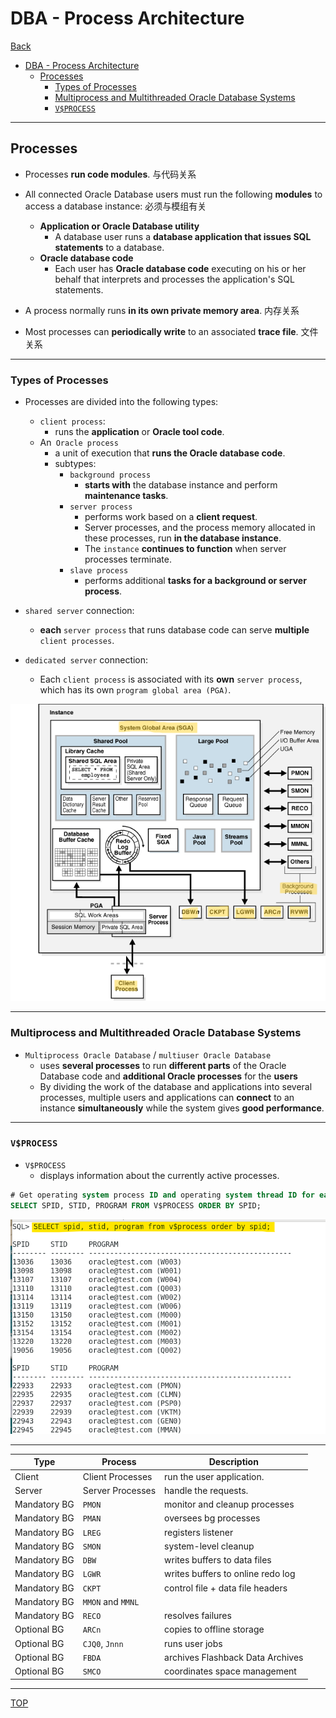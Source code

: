 # DBA - Process Architecture

[Back](../../index.md)

- [DBA - Process Architecture](#dba---process-architecture)
  - [Processes](#processes)
    - [Types of Processes](#types-of-processes)
    - [Multiprocess and Multithreaded Oracle Database Systems](#multiprocess-and-multithreaded-oracle-database-systems)
    - [`V$PROCESS`](#vprocess)

---

## Processes

- Processes **run code modules**. 与代码关系
- All connected Oracle Database users must run the following **modules** to access a database instance: 必须与模组有关

  - **Application or Oracle Database utility**
    - A database user runs a **database application that issues SQL statements** to a database.
  - **Oracle database code**
    - Each user has **Oracle database code** executing on his or her behalf that interprets and processes the application's SQL statements.

- A process normally runs **in its own private memory area**. 内存关系
- Most processes can **periodically write** to an associated **trace file**. 文件关系

---

### Types of Processes

- Processes are divided into the following types:

  - `client process`:
    - runs the **application** or **Oracle tool code**.
  - An` Oracle process`
    - a unit of execution that **runs the Oracle database code**.
    - subtypes:
      - `background process`
        - **starts with** the database instance and perform **maintenance tasks**.
      - `server process`
        - performs work based on a **client request**.
        - Server processes, and the process memory allocated in these processes, run **in the database instance**.
        - The `instance` **continues to function** when server processes terminate.
      - `slave process`
        - performs additional **tasks for a background or server process**.

- `shared server` connection:
  - **each** `server process` that runs database code can serve **multiple** `client processes`.
- `dedicated server` connection:
  - Each `client process` is associated with its **own** `server process`, which has its own `program global area (PGA)`.

![process_dedicated_server_process_diagram](./pic/process_dedicated_server_process_diagram.png)

---

### Multiprocess and Multithreaded Oracle Database Systems

- `Multiprocess Oracle Database` / `multiuser Oracle Database`
  - uses **several processes** to run **different parts** of the Oracle Database code and **additional Oracle processes** for the **users**
  - By dividing the work of the database and applications into several processes, multiple users and applications can **connect** to an instance **simultaneously** while the system gives **good performance**.

---

### `V$PROCESS`

- `V$PROCESS`
  - displays information about the currently active processes.

```sql
# Get operating system process ID and operating system thread ID for each process
SELECT SPID, STID, PROGRAM FROM V$PROCESS ORDER BY SPID;
```

![lab_vprocess01](./pic/lab_vprocess01.png)

---

| Type         | Process           | Description                       |
| ------------ | ----------------- | --------------------------------- |
| Client       | Client Processes  | run the user application.         |
| Server       | Server Processes  | handle the requests.              |
| Mandatory BG | `PMON`            | monitor and cleanup processes     |
| Mandatory BG | `PMAN`            | oversees bg processes             |
| Mandatory BG | `LREG`            | registers listener                |
| Mandatory BG | `SMON`            | system-level cleanup              |
| Mandatory BG | `DBW`             | writes buffers to data files      |
| Mandatory BG | `LGWR`            | writes buffers to online redo log |
| Mandatory BG | `CKPT`            | control file + data file headers  |
| Mandatory BG | `MMON` and `MMNL` |                                   |
| Mandatory BG | `RECO`            | resolves failures                 |
| Optional BG  | `ARCn`            | copies to offline storage         |
| Optional BG  | `CJQ0`, `Jnnn`    | runs user jobs                    |
| Optional BG  | `FBDA`            | archives Flashback Data Archives  |
| Optional BG  | `SMCO`            | coordinates space management      |

---

[TOP](#dba---process-architecture)
